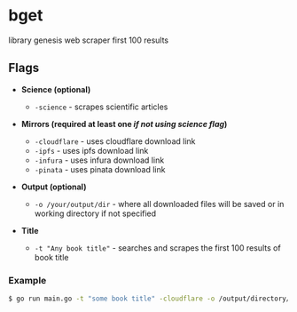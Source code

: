 # bget
library genesis web scraper first 100 results

## Flags
  * **Science (optional)**
    
     * ```-science``` - scrapes scientific articles
  
  * **Mirrors (required at least one *if not using science flag*)**
    
    * ```-cloudflare``` - uses cloudflare download link
    * ```-ipfs``` - uses ipfs download link
    * ```-infura``` - uses infura download link
    * ```-pinata``` - uses pinata download link
  
  * **Output (optional)**
    
     * ```-o /your/output/dir``` - where all downloaded files will be saved or in working directory if not specified
  
  * **Title**

    * ```-t "Any book title"``` - searches and scrapes the first 100 results of book title

### Example
```bash
$ go run main.go -t "some book title" -cloudflare -o /output/directory/
```
